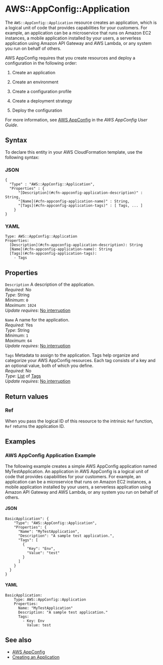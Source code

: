 # AWS::AppConfig::Application<a name="aws-resource-appconfig-application"></a>

The `AWS::AppConfig::Application` resource creates an application, which is a logical unit of code that provides capabilities for your customers\. For example, an application can be a microservice that runs on Amazon EC2 instances, a mobile application installed by your users, a serverless application using Amazon API Gateway and AWS Lambda, or any system you run on behalf of others\.

AWS AppConfig requires that you create resources and deploy a configuration in the following order:

1. Create an application

1. Create an environment

1. Create a configuration profile

1. Create a deployment strategy

1. Deploy the configuration

For more information, see [AWS AppConfig](https://docs.aws.amazon.com/appconfig/latest/userguide/what-is-appconfig.html) in the *AWS AppConfig User Guide*\.

## Syntax<a name="aws-resource-appconfig-application-syntax"></a>

To declare this entity in your AWS CloudFormation template, use the following syntax:

### JSON<a name="aws-resource-appconfig-application-syntax.json"></a>

```
{
  "Type" : "AWS::AppConfig::Application",
  "Properties" : {
      "[Description](#cfn-appconfig-application-description)" : String,
      "[Name](#cfn-appconfig-application-name)" : String,
      "[Tags](#cfn-appconfig-application-tags)" : [ Tags, ... ]
    }
}
```

### YAML<a name="aws-resource-appconfig-application-syntax.yaml"></a>

```
Type: AWS::AppConfig::Application
Properties: 
  [Description](#cfn-appconfig-application-description): String
  [Name](#cfn-appconfig-application-name): String
  [Tags](#cfn-appconfig-application-tags): 
    - Tags
```

## Properties<a name="aws-resource-appconfig-application-properties"></a>

`Description`  <a name="cfn-appconfig-application-description"></a>
A description of the application\.  
*Required*: No  
*Type*: String  
*Minimum*: `0`  
*Maximum*: `1024`  
*Update requires*: [No interruption](https://docs.aws.amazon.com/AWSCloudFormation/latest/UserGuide/using-cfn-updating-stacks-update-behaviors.html#update-no-interrupt)

`Name`  <a name="cfn-appconfig-application-name"></a>
A name for the application\.  
*Required*: Yes  
*Type*: String  
*Minimum*: `1`  
*Maximum*: `64`  
*Update requires*: [No interruption](https://docs.aws.amazon.com/AWSCloudFormation/latest/UserGuide/using-cfn-updating-stacks-update-behaviors.html#update-no-interrupt)

`Tags`  <a name="cfn-appconfig-application-tags"></a>
Metadata to assign to the application\. Tags help organize and categorize your AWS AppConfig resources\. Each tag consists of a key and an optional value, both of which you define\.  
*Required*: No  
*Type*: [List](aws-properties-appconfig-application-tags.md) of [Tags](aws-properties-appconfig-application-tags.md)  
*Update requires*: [No interruption](https://docs.aws.amazon.com/AWSCloudFormation/latest/UserGuide/using-cfn-updating-stacks-update-behaviors.html#update-no-interrupt)

## Return values<a name="aws-resource-appconfig-application-return-values"></a>

### Ref<a name="aws-resource-appconfig-application-return-values-ref"></a>

When you pass the logical ID of this resource to the intrinsic `Ref` function, `Ref` returns the application ID\.

## Examples<a name="aws-resource-appconfig-application--examples"></a>



### AWS AppConfig Application Example<a name="aws-resource-appconfig-application--examples--_Application_Example"></a>

The following example creates a simple AWS AppConfig application named MyTestApplication\. An application in AWS AppConfig is a logical unit of code that provides capabilities for your customers\. For example, an application can be a microservice that runs on Amazon EC2 instances, a mobile application installed by your users, a serverless application using Amazon API Gateway and AWS Lambda, or any system you run on behalf of others\. 

#### JSON<a name="aws-resource-appconfig-application--examples--_Application_Example--json"></a>

```
BasicApplication": {
    "Type": "AWS::AppConfig::Application",
    "Properties": {
      "Name": "MyTestApplication",
      "Description": "A sample test application.",
      "Tags": [
        {
          "Key": "Env",
          "Value": "test"
        }
      ]
    }
  }
}
```

#### YAML<a name="aws-resource-appconfig-application--examples--_Application_Example--yaml"></a>

```
BasicApplication:
    Type: AWS::AppConfig::Application
    Properties:
      Name: "MyTestApplication"
      Description: "A sample test application."
      Tags:
        - Key: Env
          Value: test
```

## See also<a name="aws-resource-appconfig-application--seealso"></a>
+  [AWS AppConfig](https://docs.aws.amazon.com/appconfig/latest/userguide/what-is-appconfig.html) 
+  [Creating an Application](https://docs.aws.amazon.com/systems-manager/latest/userguide/appconfig-creating-application.html)